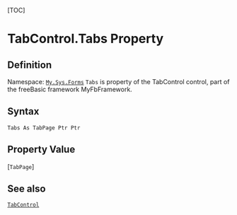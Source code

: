 [TOC]
# TabControl.Tabs Property

## Definition
Namespace: [`My.Sys.Forms`](My.Sys.Forms.md)
`Tabs` is property of the TabControl control, part of the freeBasic framework MyFbFramework.
## Syntax
```freeBasic
Tabs As TabPage Ptr Ptr
```
## Property Value
[`TabPage`]
## See also
[`TabControl`](TabControl.md)
